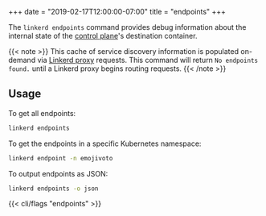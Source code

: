 +++
date = "2019-02-17T12:00:00-07:00"
title = "endpoints"
+++

The `linkerd endpoints` command provides debug information about the internal
state of the [control plane](/2/reference/architecture/#control-plane)'s
destination container.

{{< note >}}
This cache of service discovery information is populated on-demand via
[Linkerd proxy](/2/reference/architecture/#proxy) requests. This command will return
`No endpoints found.` until a Linkerd proxy begins routing requests.
{{< /note >}}

## Usage

To get all endpoints:

```bash
linkerd endpoints
```

To get the endpoints in a specific Kubernetes namespace:

```bash
linkerd endpoint -n emojivoto
```

To output endpoints as JSON:

```bash
linkerd endpoints -o json
```

{{< cli/flags "endpoints" >}}
